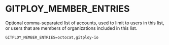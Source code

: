 # GITPLOY_MEMBER_ENTRIES

Optional comma-separated list of accounts, used to limit to users in this list, or users that are members of organizations included in this list. 

```
GITPLOY_MEMBER_ENTRIES=octocat,gitploy-io
```
